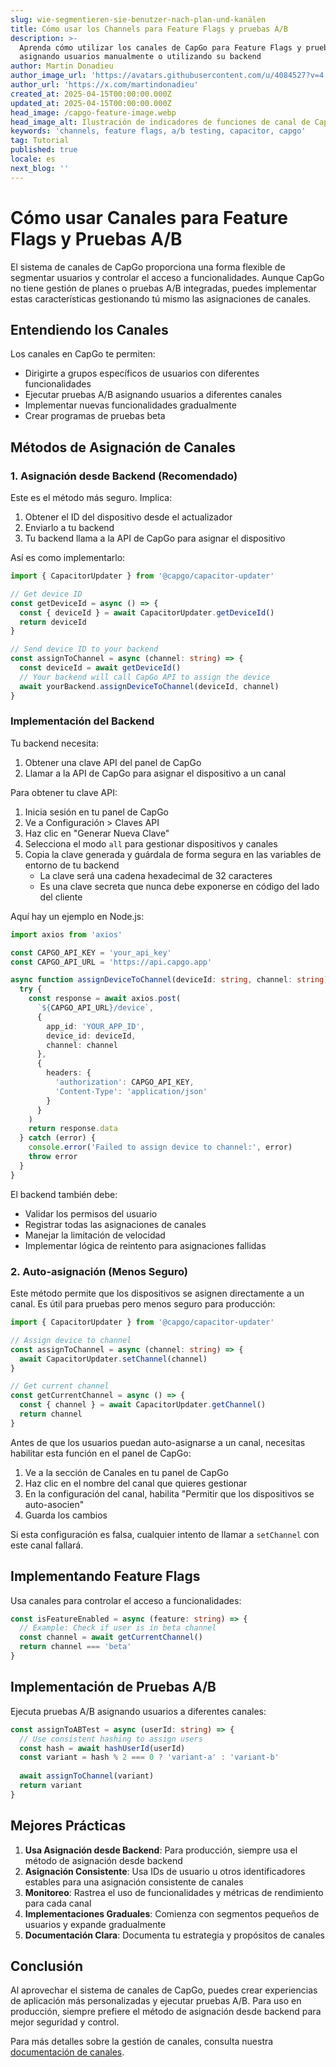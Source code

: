 ```yaml
---
slug: wie-segmentieren-sie-benutzer-nach-plan-und-kanälen
title: Cómo usar los Channels para Feature Flags y pruebas A/B
description: >-
  Aprenda cómo utilizar los canales de CapGo para Feature Flags y pruebas A/B
  asignando usuarios manualmente o utilizando su backend
author: Martin Donadieu
author_image_url: 'https://avatars.githubusercontent.com/u/4084527?v=4'
author_url: 'https://x.com/martindonadieu'
created_at: 2025-04-15T00:00:00.000Z
updated_at: 2025-04-15T00:00:00.000Z
head_image: /capgo-feature-image.webp
head_image_alt: Ilustración de indicadores de funciones de canal de Capgo
keywords: 'channels, feature flags, a/b testing, capacitor, capgo'
tag: Tutorial
published: true
locale: es
next_blog: ''
---
```

# Cómo usar Canales para Feature Flags y Pruebas A/B

El sistema de canales de CapGo proporciona una forma flexible de segmentar usuarios y controlar el acceso a funcionalidades. Aunque CapGo no tiene gestión de planes o pruebas A/B integradas, puedes implementar estas características gestionando tú mismo las asignaciones de canales.

## Entendiendo los Canales

Los canales en CapGo te permiten:
- Dirigirte a grupos específicos de usuarios con diferentes funcionalidades
- Ejecutar pruebas A/B asignando usuarios a diferentes canales
- Implementar nuevas funcionalidades gradualmente
- Crear programas de pruebas beta

## Métodos de Asignación de Canales

### 1. Asignación desde Backend (Recomendado)

Este es el método más seguro. Implica:
1. Obtener el ID del dispositivo desde el actualizador
2. Enviarlo a tu backend
3. Tu backend llama a la API de CapGo para asignar el dispositivo

Así es como implementarlo:

```typescript
import { CapacitorUpdater } from '@capgo/capacitor-updater'

// Get device ID
const getDeviceId = async () => {
  const { deviceId } = await CapacitorUpdater.getDeviceId()
  return deviceId
}

// Send device ID to your backend
const assignToChannel = async (channel: string) => {
  const deviceId = await getDeviceId()
  // Your backend will call CapGo API to assign the device
  await yourBackend.assignDeviceToChannel(deviceId, channel)
}
```

### Implementación del Backend

Tu backend necesita:
1. Obtener una clave API del panel de CapGo
2. Llamar a la API de CapGo para asignar el dispositivo a un canal

Para obtener tu clave API:
1. Inicia sesión en tu panel de CapGo
2. Ve a Configuración > Claves API
3. Haz clic en "Generar Nueva Clave"
4. Selecciona el modo `all` para gestionar dispositivos y canales
5. Copia la clave generada y guárdala de forma segura en las variables de entorno de tu backend
   - La clave será una cadena hexadecimal de 32 caracteres
   - Es una clave secreta que nunca debe exponerse en código del lado del cliente

Aquí hay un ejemplo en Node.js:

```typescript
import axios from 'axios'

const CAPGO_API_KEY = 'your_api_key'
const CAPGO_API_URL = 'https://api.capgo.app'

async function assignDeviceToChannel(deviceId: string, channel: string) {
  try {
    const response = await axios.post(
      `${CAPGO_API_URL}/device`,
      {
        app_id: 'YOUR_APP_ID',
        device_id: deviceId,
        channel: channel
      },
      {
        headers: {
          'authorization': CAPGO_API_KEY,
          'Content-Type': 'application/json'
        }
      }
    )
    return response.data
  } catch (error) {
    console.error('Failed to assign device to channel:', error)
    throw error
  }
}
```

El backend también debe:
- Validar los permisos del usuario
- Registrar todas las asignaciones de canales
- Manejar la limitación de velocidad
- Implementar lógica de reintento para asignaciones fallidas

### 2. Auto-asignación (Menos Seguro)

Este método permite que los dispositivos se asignen directamente a un canal. Es útil para pruebas pero menos seguro para producción:

```typescript
import { CapacitorUpdater } from '@capgo/capacitor-updater'

// Assign device to channel
const assignToChannel = async (channel: string) => {
  await CapacitorUpdater.setChannel(channel)
}

// Get current channel
const getCurrentChannel = async () => {
  const { channel } = await CapacitorUpdater.getChannel()
  return channel
}
```

Antes de que los usuarios puedan auto-asignarse a un canal, necesitas habilitar esta función en el panel de CapGo:

1. Ve a la sección de Canales en tu panel de CapGo
2. Haz clic en el nombre del canal que quieres gestionar
3. En la configuración del canal, habilita "Permitir que los dispositivos se auto-asocien"
4. Guarda los cambios

Si esta configuración es falsa, cualquier intento de llamar a `setChannel` con este canal fallará.

## Implementando Feature Flags

Usa canales para controlar el acceso a funcionalidades:

```typescript
const isFeatureEnabled = async (feature: string) => {
  // Example: Check if user is in beta channel
  const channel = await getCurrentChannel()
  return channel === 'beta'
}
```

## Implementación de Pruebas A/B

Ejecuta pruebas A/B asignando usuarios a diferentes canales:

```typescript
const assignToABTest = async (userId: string) => {
  // Use consistent hashing to assign users
  const hash = await hashUserId(userId)
  const variant = hash % 2 === 0 ? 'variant-a' : 'variant-b'
  
  await assignToChannel(variant)
  return variant
}
```

## Mejores Prácticas

1. **Usa Asignación desde Backend**: Para producción, siempre usa el método de asignación desde backend
2. **Asignación Consistente**: Usa IDs de usuario u otros identificadores estables para una asignación consistente de canales
3. **Monitoreo**: Rastrea el uso de funcionalidades y métricas de rendimiento para cada canal
4. **Implementaciones Graduales**: Comienza con segmentos pequeños de usuarios y expande gradualmente
5. **Documentación Clara**: Documenta tu estrategia y propósitos de canales

## Conclusión

Al aprovechar el sistema de canales de CapGo, puedes crear experiencias de aplicación más personalizadas y ejecutar pruebas A/B. Para uso en producción, siempre prefiere el método de asignación desde backend para mejor seguridad y control.

Para más detalles sobre la gestión de canales, consulta nuestra [documentación de canales](/docs/live-updates/channels/).
